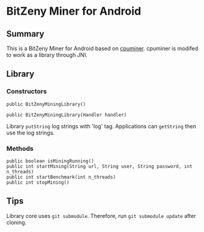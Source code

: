 # BitZeny Miner for Android

## Summary
This is a BitZeny Miner for Android based on [cpuminer](https://github.com/bitzeny/cpuminer). cpuminer is modifed to work as a library through JNI.

## Library


### Constructors


```
public BitZenyMiningLibrary()
```
```
public BitZenyMiningLibrary(Handler handler)
```

Library `putString` log strings with 'log' tag. Applications can `getString` then use the log strings.


### Methods

```
public boolean isMiningRunning()
public int startMining(String url, String user, String password, int n_threads)
public int startBenchmark(int n_threads)
public int stopMining()
```

## Tips

Library core uses `git submodule`. Therefore, run `git submodule update` after cloning.
